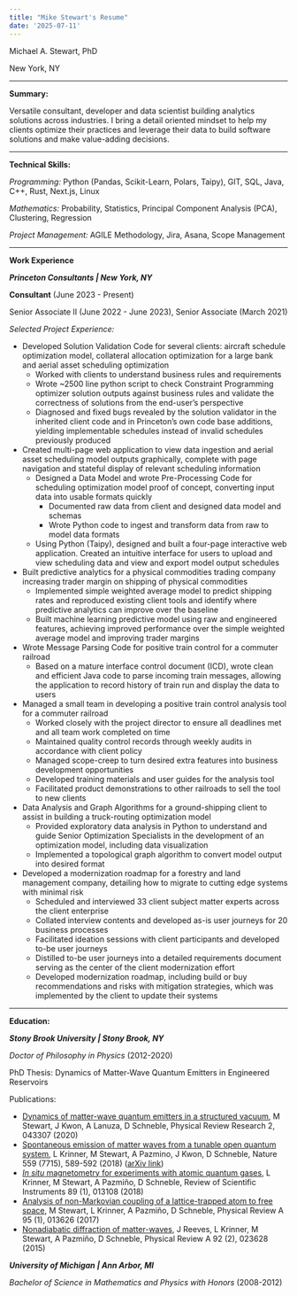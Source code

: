 ```yaml
---
title: "Mike Stewart's Resume"
date: '2025-07-11'
---
```


Michael A. Stewart, PhD

New York, NY

***

**Summary:**

Versatile consultant, developer and data scientist building analytics solutions across industries. I bring a
detail oriented mindset to help my clients optimize their practices and leverage their data to build software
solutions and make value-adding decisions.

***

**Technical Skills:**

_Programming:_ Python (Pandas, Scikit-Learn, Polars, Taipy), GIT, SQL, Java, C++, Rust, Next.js, Linux

_Mathematics:_ Probability, Statistics, Principal Component Analysis (PCA), Clustering, Regression

_Project Management:_ AGILE Methodology, Jira, Asana, Scope Management

*** 

**Work Experience**

***Princeton Consultants | New York, NY***

**Consultant** (June 2023 - Present)

Senior Associate II (June 2022 - June 2023), Senior Associate (March 2021)

_Selected Project Experience:_

- Developed Solution Validation Code for several clients: aircraft schedule optimization model,
collateral allocation optimization for a large bank and aerial asset scheduling optimization
    - Worked with clients to understand business rules and requirements
    - Wrote ~2500 line python script to check Constraint Programming optimizer solution
outputs against business rules and validate the correctness of solutions from the
end-user’s perspective
    - Diagnosed and fixed bugs revealed by the solution validator in the inherited client code
and in Princeton’s own code base additions, yielding implementable schedules instead of
invalid schedules previously produced
- Created multi-page web application to view data ingestion and aerial asset scheduling model
outputs graphically, complete with page navigation and stateful display of relevant scheduling
information
    - Designed a Data Model and wrote Pre-Processing Code for scheduling optimization
model proof of concept, converting input data into usable formats quickly
        - Documented raw data from client and designed data model and schemas
        - Wrote Python code to ingest and transform data from raw to model data formats
    - Using Python (Taipy), designed and built a four-page interactive web application. Created
an intuitive interface for users to upload and view scheduling data and view and export
model output schedules
- Built predictive analytics for a physical commodities trading company increasing trader margin
on shipping of physical commodities
    - Implemented simple weighted average model to predict shipping rates and reproduced
existing client tools and identify where predictive analytics can improve over the baseline
    - Built machine learning predictive model using raw and engineered features, achieving
improved performance over the simple weighted average model and improving trader
margins
- Wrote Message Parsing Code for positive train control for a commuter railroad
    - Based on a mature interface control document (ICD), wrote clean and efficient Java code
to parse incoming train messages, allowing the application to record history of train run
and display the data to users
- Managed a small team in developing a positive train control analysis tool for a commuter railroad
    - Worked closely with the project director to ensure all deadlines met and all team work
completed on time
    - Maintained quality control records through weekly audits in accordance with client policy
    - Managed scope-creep to turn desired extra features into business development
opportunities
    - Developed training materials and user guides for the analysis tool
    - Facilitated product demonstrations to other railroads to sell the tool to new clients
- Data Analysis and Graph Algorithms for a ground-shipping client to assist in building a
truck-routing optimization model
    - Provided exploratory data analysis in Python to understand and guide Senior
Optimization Specialists in the development of an optimization model, including data
visualization
    - Implemented a topological graph algorithm to convert model output into desired format
- Developed a modernization roadmap for a forestry and land management company, detailing how
to migrate to cutting edge systems with minimal risk
    - Scheduled and interviewed 33 client subject matter experts across the client enterprise
    - Collated interview contents and developed as-is user journeys for 20 business processes
    - Facilitated ideation sessions with client participants and developed to-be user journeys
    - Distilled to-be user journeys into a detailed requirements document serving as the center
of the client modernization effort
    - Developed modernization roadmap, including build or buy recommendations and risks
with mitigation strategies, which was implemented by the client to update their systems

***

**Education:**

***Stony Brook University | Stony Brook, NY***

_Doctor of Philosophy in Physics_ (2012-2020)

PhD Thesis: Dynamics of Matter-Wave Quantum Emitters in Engineered Reservoirs

Publications: 

- [Dynamics of matter-wave quantum emitters in a structured vacuum](https://journals.aps.org/prresearch/abstract/10.1103/PhysRevResearch.2.043307), M Stewart, J Kwon, A Lanuza, D Schneble, Physical Review Research 2, 043307 (2020)
- [Spontaneous emission of matter waves from a tunable open quantum system](https://www.nature.com/articles/s41586-018-0348-z), L Krinner, M Stewart, A Pazmino, J Kwon, D Schneble, Nature 559 (7715), 589-592 (2018) ([arXiv link](https://arxiv.org/pdf/1712.07791))
- [_In situ_ magnetometry for experiments with atomic quantum gases](https://pubs.aip.org/aip/rsi/article/89/1/013108/926763), L Krinner, M Stewart, A Pazmiño, D Schneble, Review of Scientific Instruments 89 (1), 013108 (2018)
- [Analysis of non-Markovian coupling of a lattice-trapped atom to free space](https://link.aps.org/accepted/10.1103/PhysRevA.95.013626), M Stewart, L Krinner, A Pazmiño, D Schneble, Physical Review A 95 (1), 013626 (2017)
- [Nonadiabatic diffraction of matter-waves](https://link.aps.org/accepted/10.1103/PhysRevA.92.023628), J Reeves, L Krinner, M Stewart, A Pazmiño, D Schneble, Physical Review A 92 (2), 023628 (2015)

***University of Michigan | Ann Arbor, MI***

_Bachelor of Science in Mathematics and Physics with Honors_ (2008-2012)